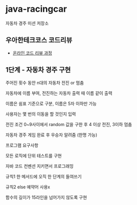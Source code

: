 # java-racingcar

자동차 경주 미션 저장소

## 우아한테크코스 코드리뷰

- [온라인 코드 리뷰 과정](https://github.com/woowacourse/woowacourse-docs/blob/master/maincourse/README.md)

## 1단계 - 자동차 경주 구현

주어진 횟수 동안 n대의 자동차 전진 or 멈춤

자동차에 이름 부여, 전진하는 자동차 출력 때 이름 같이 출력

이름은 쉼표 기준으로 구분, 이름은 5자 이하만 가능

사용자는 몇 번의 이동을 할 것인지 입력

전진 조건 0~9사이에서 random 값을 구한 후 4 이상 전진, 3이하 멈춤

자동차 경주 게임 완료 후 우승자 알려줌 (한명 가능)

프로그램 요구사항

모든 로직에 단위 테스트를 구현

자바 코드 컨벤션 지키면서 프로그래밍

규칙1 한 메서드에 오직 한 단계의 들여쓰기

규칙2 else 예약어 사용x

함수의 길이가 15라인을 넘어가지 않도록 구현